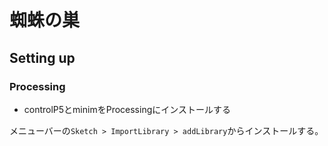 # 蜘蛛の巣

## Setting up
### Processing

- controlP5とminimをProcessingにインストールする

メニューバーの`Sketch > ImportLibrary > addLibrary`からインストールする。